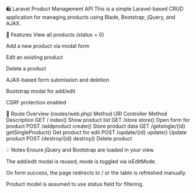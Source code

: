 🛍️ Laravel Product Management API
This is a simple Laravel-based CRUD application for managing products using Blade, Bootstrap, jQuery, and AJAX.

🔧 Features
View all products (status = 0)

Add a new product via modal form

Edit an existing product

Delete a product

AJAX-based form submission and deletion

Bootstrap modal for add/edit

CSRF protection enabled

📁 Route Overview (routes/web.php)
Method	URI	Controller Method	Description
GET	/	index()	Show product list
GET	/store	store()	Open form for product
POST	/addproduct	create()	Store product data
GET	/getsingle/{id}	getSingleProduct()	Get product for edit
POST	/update/{id}	update()	Update product
POST	/destroy/{id}	destroy()	Delete product

💡 Notes
Ensure jQuery and Bootstrap are loaded in your view.

The add/edit modal is reused; mode is toggled via isEditMode.

On form success, the page redirects to / or the table is refreshed manually.

Product model is assumed to use status field for filtering.

